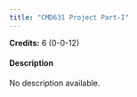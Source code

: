 ```yaml
---
title: "CMD631 Project Part-I"
---
```

**Credits:** 6 (0-0-12)

#### Description
No description available.